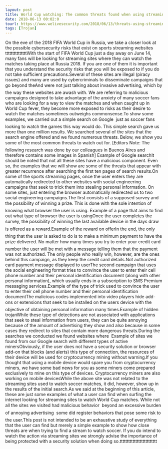 ```yaml
---
layout: post
title: World Cup watching: The common threats found when using streaming sites
date: 2018-06-13 00:02:0
tourl: https://www.welivesecurity.com/2018/06/13/threats-using-streaming-sites-sport/
tags: [Trojan]
---
```

On the eve of the 2018 FIFA World Cup in Russia, we take a closer look at the possible cybersecurity risks that exist on sports streaming websites tttttttttttttttWith the start of FIFA World Cup just a day away on June 14, many fans will be looking for streaming sites where they can watch the matches taking place at Russia 2018. If you are one of them it is important that you understand the security risks that you will be exposed to if you do not take sufficient precautions.Several of these sites are illegal (piracy issues) and many are used by cybercriminals to disseminate campaigns that go beyond theAnd were not just talking about invasive advertising, which by the way these websites are awash with. We are referring to malicious campaigns designed to take advantage of the anxiety of many soccer fans who are looking for a way to view the matches and when caught up in World Cup fever, they become more exposed to risks as their desire to watch the matches sometimes outweighs commonsense.To show some examples, we carried out a simple search on Google  just as soccer fans looking to watch the games this way would do. This simple search gave us more than one million results. We searched several of the sites that the search engine offered and we found numerous threats. Below, we show you some of the most common threats to watch out for. [Editors Note: The following research was done by our colleagues in Buenos Aires and therefore contains some images in Spanish] Example of Google searchIt should be noted that not all these sites have a malicious component. Even so, the examples that we will show are some of the threats that appear with greater recurrence after searching the first ten pages of search results.On some of the sports streaming pages, once the user enters they are automatically redirected to other websites with social engineering campaigns that seek to trick them into stealing personal information. On some sites, just entering the browser automatically redirected us to two social engineering campaigns.The first consists of a supposed survey and the possibility of winning a prize. This is done with the sole intention of knowing what browser the user is using. Example of a page that aims to find out what type of browser the user is usingOnce the user completes the survey, the possibility of winning the last available device in the days draw is offered as a reward.Example of the reward on offerIn the end, the only thing that the user is asked to do is to make a minimum payment to have the prize delivered. No matter how many times you try to enter your credit card number the user will be met with a message telling them that the payment was not authorized. The only people who really win, however, are the ones behind this campaign, as they keep the credit card details.Not authorized card payment message displayed to userThe second campaign that uses the social engineering format tries to convince the user to enter their cell phone number and their personal identification document (along with other personal information), which usually ends in a subscription to SMS Premium messaging services.Example of the type of trick used to convince the user to enter their cell phone number and their personal identification documentThe malicious codes implemented into video players hide add-ons or extensions that seek to be installed on the users device with the objective of obtaining personal information many times.Example of hidden trojanWhile these type of detections are not associated with applications that seek to steal information from users, they can be quite annoying because of the amount of advertising they show and also because in some cases they redirect to sites that contain more dangerous threats.During the searches we conducted we found websites where  Example of sites we found from our Google search with different types of active minersObviously, if the user does not have a security solution or browser add-on that blocks (and alerts) this type of connection, the resources of their device will be used for cryptocurrency mining without warning.If you thought that using a mobile device would spare you from cryptocurrency miners, we have some bad news for you as some miners come prepared exclusively to mine on this type of devices. Cryptocurrency miners are also working on mobile devicesWhile the above site was not related to the streaming sites used to watch soccer matches, it did, however, show up in the results of the initial search.As we said at the beginning of this article, these are just some examples of what a user can find when surfing the internet looking for streaming sites to watch World Cup matches. While not all the sites we visited had malicious behavior  beyond an excessive burden of annoying advertising  some did register behaviors that pose some risk to the user.This post is not intended to be an exhaustive study of everything that the user can find but merely a simple example to show how close threats are when trying to find a stream to watch soccer. If you do intend to watch the action via streaming sites we strongly advise the importance of being protected with a security solution when doing so.tttttttttttttttttttttttttt